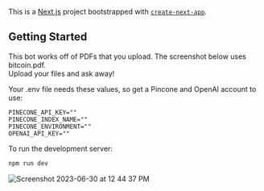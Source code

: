 This is a [Next.js](https://nextjs.org/) project bootstrapped with [`create-next-app`](https://github.com/vercel/next.js/tree/canary/packages/create-next-app).

## Getting Started
This bot works off of PDFs that you upload. The screenshot below uses bitcoin.pdf.  
Upload your files and ask away!

Your .env file needs these values, so get a Pincone and OpenAI account to use:

```
PINECONE_API_KEY=""
PINECONE_INDEX_NAME=""
PINECONE_ENVIRONMENT=""
OPENAI_API_KEY=""
```

To run the development server:

```bash
npm run dev
```

![Screenshot 2023-06-30 at 12 44 37 PM](https://github.com/dclsamples/pdf-chatbot/assets/1455542/5659fcfd-c7bb-4098-8958-4e09c9d17395)
